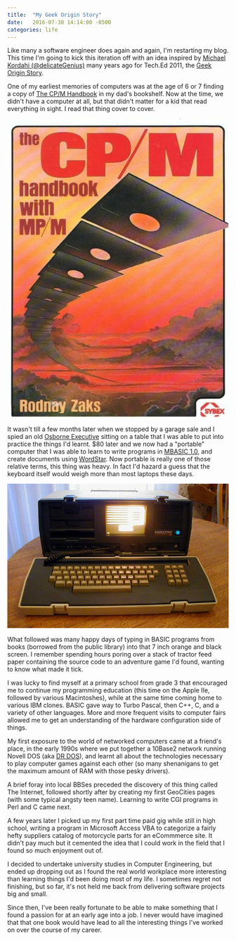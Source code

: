```yaml
---
title:  "My Geek Origin Story"
date:   2016-07-30 14:14:00 -0500
categories: life
---
```

Like many a software engineer does again and again, I'm restarting my blog.
This time I'm going to kick this iteration off with an idea inspired by
[Michael Kordahi (@delicateGenius)](http://delicategeniusblog.com)
many years ago for Tech.Ed 2011, the
[Geek Origin Story](http://delicategeniusblog.com/my-geek-origin-story-whats-yours/).

One of my earliest memories of computers was at the age of 6 or 7 finding a copy
of [The CP/M Handbook](https://www.amazon.com/CP-Handbook-Mp-Rodnay-Zaks/dp/0895880482)
in my dad's bookshelf. Now at the time, we didn't have a computer at all, but
that didn't matter for a kid that read everything in sight. I read that thing
cover to cover.

![The CPM Handbook](/images/The_CPM_Handbook_with_MPM.jpg)

It wasn't till a few months later when we stopped by a garage sale and I spied
an old [Osborne Executive](https://en.wikipedia.org/wiki/Osborne_Executive)
sitting on a table that I was able to put into practice the things I'd learnt.
$80 later and we now had a "portable" computer that I was able to learn to write programs in [MBASIC 1.0](https://en.wikipedia.org/wiki/MBASIC), and create documents
using [WordStar](https://en.wikipedia.org/wiki/WordStar). Now portable is really
one of those relative terms, this thing was heavy. In fact I'd hazard a guess
that the keyboard itself would weigh more than most laptops these days.

![Osborne Executive](/images/OsborneExecutive1983.jpg)

What followed was many happy days of typing in BASIC programs from books
(borrowed from the public library) into that 7 inch orange and black screen.
I remember spending hours poring over a stack of tractor feed paper containing
the source code to an adventure game I'd found, wanting to know what made it
tick.

I was lucky to find myself at a primary school from grade 3 that encouraged me
to continue my programming education (this time on the Apple IIe, followed by
various Macintoshes), while at the same time coming home to various IBM clones.
BASIC gave way to Turbo Pascal, then C++, C, and a variety of other languages.
More and more frequent visits to computer fairs allowed me to get an
understanding of the hardware configuration side of things.

My first exposure to the world of networked computers came at a friend's place,
in the early 1990s where we put together a 10Base2 network running Novell DOS
(aka [DR DOS](https://en.wikipedia.org/wiki/DR-DOS)), and learnt all about the
technologies necessary to play computer games against each other (so many
shenanigans to get the maximum amount of RAM with those pesky drivers).

A brief foray into local BBSes preceded the discovery of this thing called The
Internet, followed shortly after by creating my first GeoCities pages (with some
typical angsty teen name). Learning to write CGI programs in Perl and C came
next.

A few years later I picked up my first part time paid gig while still in high
school, writing a program in Microsoft Access VBA to categorize a fairly hefty
suppliers catalog of motorcycle parts for an eCommmerce site. It didn't pay much
but it cemented the idea that I could work in the field that I found so much
enjoyment out of.

I decided to undertake university studies in Computer Engineering, but ended up
dropping out as I found the real world workplace more interesting than learning
things I'd been doing most of my life. I sometimes regret not finishing, but so
far, it's not held me back from delivering software projects big and small.

Since then, I've been really fortunate to be able to make something that I found
a passion for at an early age into a job. I never would have imagined that that
one book would have lead to all the interesting things I've worked on over the
course of my career.
